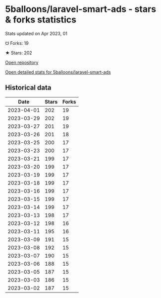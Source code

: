 # 5balloons/laravel-smart-ads - stars & forks statistics

Stats updated on Apr 2023, 01

☋ Forks: 19

★ Stars: 202

[Open repository](https://github.com/5balloons/laravel-smart-ads)

[Open detailed stats for 5balloons/laravel-smart-ads](https://reviewgithub.com/rep/5balloons/laravel-smart-ads)

## Historical data
| Date | Stars | Forks |
|------|-------|-------|
| 2023-04-01 | 202 | 19 | 
| 2023-03-29 | 202 | 19 | 
| 2023-03-27 | 201 | 19 | 
| 2023-03-26 | 201 | 18 | 
| 2023-03-25 | 200 | 17 | 
| 2023-03-23 | 200 | 17 | 
| 2023-03-21 | 199 | 17 | 
| 2023-03-20 | 199 | 17 | 
| 2023-03-19 | 199 | 17 | 
| 2023-03-18 | 199 | 17 | 
| 2023-03-16 | 199 | 17 | 
| 2023-03-15 | 199 | 17 | 
| 2023-03-14 | 199 | 17 | 
| 2023-03-13 | 198 | 17 | 
| 2023-03-12 | 198 | 16 | 
| 2023-03-11 | 195 | 16 | 
| 2023-03-09 | 191 | 15 | 
| 2023-03-08 | 192 | 15 | 
| 2023-03-07 | 190 | 15 | 
| 2023-03-06 | 188 | 15 | 
| 2023-03-05 | 187 | 15 | 
| 2023-03-03 | 186 | 15 | 
| 2023-03-02 | 187 | 15 | 

